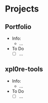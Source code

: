 # Projects

## Portfolio
* Info:
  * ...
* To Do
  * [ ] ...

## xpl0re-tools
* Info:
  * ...
* To Do
  * [ ] ...
